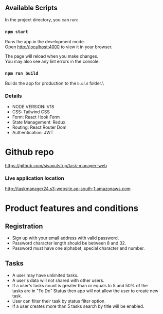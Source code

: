 ## Available Scripts

In the project directory, you can run:

### `npm start`

Runs the app in the development mode.\
Open [http://localhost:4000](http://localhost:4000) to view it in your browser.

The page will reload when you make changes.\
You may also see any lint errors in the console.

### `npm run build`

Builds the app for production to the `build` folder.\

### Details

* NODE VERSION: V18
* CSS: Tailwind CSS
* Form: React Hook Form
* State Management: Redux
* Routing: React Router Dom
* Authentication: JWT

# Github repo

https://github.com/sivaoutstrip/task-manager-web

### Live application location

http://taskmanager24.s3-website.ap-south-1.amazonaws.com

# Product features and conditions

## Registration

* Sign up with your email address with valid password.
* Password character length should be between 8 and 32.
* Password must have one alphabet, special character and number.

## Tasks
* A user may have unlimited tasks.
* A user's data will not shared with other users.
* If a user's tasks count is greater than or equals to 5 and 50% of the tasks are in "To Do" Status then app will not allow the user to create new task.
* User can filter their task by status filter option.
* If a user creates more than 5 tasks search by title will be enabled.
